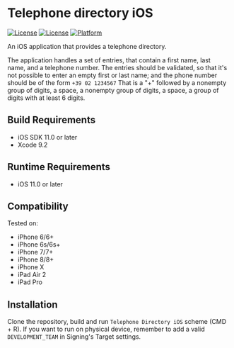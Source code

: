 # Telephone directory iOS

[![License][license-image]][license-url]
[![License][swift-image]][swift-url]
[![Platform](https://img.shields.io/cocoapods/p/LFAlertController.svg?style=flat)](http://cocoapods.org/pods/LFAlertController)

An iOS application that provides a telephone directory.

The application handles a set of entries, that contain a first name, last name, and a telephone number.
The entries should be validated, so that it's not possible to enter an empty first or last name; and the phone number should be of the form
`+39 02 1234567`
That is a "+" followed by a nonempty group of digits, a space, a nonempty group of digits, a space, a group of digits with at least 6 digits.

## Build Requirements

- iOS SDK 11.0 or later
- Xcode 9.2

## Runtime Requirements
- iOS 11.0 or later

## Compatibility

Tested on:
- iPhone 6/6+
- iPhone 6s/6s+
- iPhone 7/7+
- iPhone 8/8+
- iPhone X
- iPad Air 2
- iPad Pro

## Installation

Clone the repository, build and run `Telephone Directory iOS` scheme (CMD + R).
If you want to run on physical device, remember to add a valid `DEVELOPMENT_TEAM` in Signing's Target settings.

[swift-image]:https://img.shields.io/badge/swift-4.0-orange.svg
[swift-url]: https://swift.org/
[license-image]: https://img.shields.io/badge/License-MIT-blue.svg
[license-url]: https://choosealicense.com/licenses/mit/
